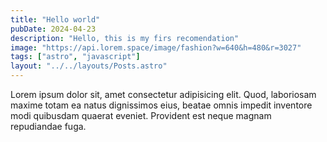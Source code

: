 ```yaml
---
title: "Hello world"
pubDate: 2024-04-23
description: "Hello, this is my firs recomendation"
image: "https://api.lorem.space/image/fashion?w=640&h=480&r=3027"
tags: ["astro", "javascript"]
layout: "../../layouts/Posts.astro"
---
```


Lorem ipsum dolor sit, amet consectetur adipisicing elit. Quod, laboriosam maxime totam ea natus dignissimos eius, beatae omnis impedit inventore modi quibusdam quaerat eveniet. Provident est neque magnam repudiandae fuga.
